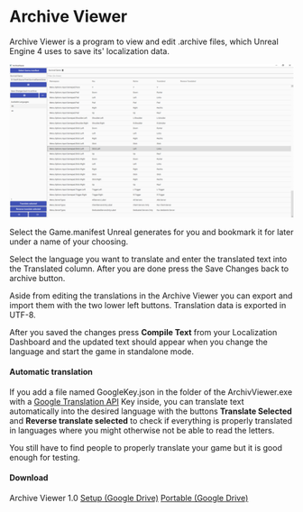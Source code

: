 # Archive Viewer

Archive Viewer is a program to view and edit .archive files, which Unreal Engine 4 uses to save its' localization data.


![archive viewer interface][archive_viewer_1]

[archive_viewer_1]: https://github.com/Unavi/ArchiveViewer/blob/master/Images/ArchiveViewer_1.png

Select the Game.manifest Unreal generates for you and bookmark it for later under a name of your choosing.

Select the language you want to translate and enter the translated text into the Translated column. After you are done press the Save Changes back to archive button.

Aside from editing the translations in the Archive Viewer you can export and import them with the two lower left buttons. Translation data is exported in UTF-8.

After you saved the changes press __Compile Text__ from your Localization Dashboard and the updated text should appear when you change the language and start the game in standalone mode.

#### Automatic translation

If you add a file named GoogleKey.json in the folder of the ArchivViewer.exe with a [Google Translation API](https://cloud.google.com/translate/docs/) Key inside, you can translate text automatically into the desired language with the buttons __Translate Selected__ and __Reverse translate selected__ to check if everything is properly translated in languages where you might otherwise not be able to read the letters.

You still have to find people to properly translate your game but it is good enough for testing.

#### Download

Archive Viewer 1.0
[Setup (Google Drive)](https://drive.google.com/open?id=10LkuDX48XDtfKPnD286QWKK7VzsAYj8r)
[Portable (Google Drive)](https://drive.google.com/open?id=1CCg-2jrJvho9M6GMX1NBjpnac_qerdRe)